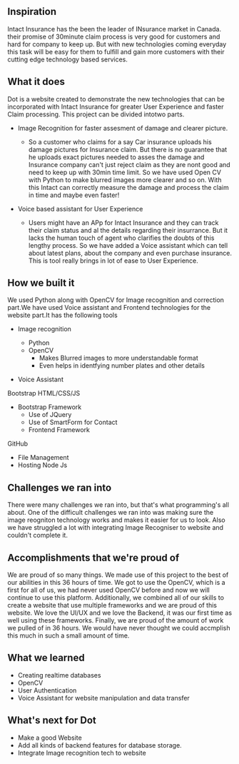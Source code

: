 ## Inspiration
Intact Insurance has the been the leader of INsurance market in Canada. their promise of 30minute claim process is very good for customers and hard for company to keep up. But with new technologies coming everyday this task will be easy for them to fulfill and gain more customers with their cutting edge technology based services.
## What it does
Dot is a website created to demonstrate the new technologies that can be incorporated with Intact Insurance for greater User Experience and faster Claim processing. This project can be divided intotwo parts.
* Image Recognition for faster assesment of damage and clearer picture.
    * So a customer who claims for a say Car insurance uploads his damage pictures for Insurance claim. But there is no guarantee that he uploads exact pictures needed to asses the damage and Insurance company can't just reject claim as they are nont good and need to keep up with 30min time limit. So we have used Open CV with Python to make blurred images more clearer and so on. With this Intact can correctly measure the damage and process the claim in time and maybe even faster!
    
* Voice based assistant for User Experience
    * Users might have an APp for Intact Insurance and they can track their claim status and al the details regarding their insurrance. But it lacks the human touch of agent who clarifies the doubts of this lengthy process. So we have added a Voice assistant which can tell about latest plans, about the company and even purchase insurance. This is tool really brings in lot of ease to User Experience.

## How we built it
We used Python along with OpenCV for Image recognition and correction part.We have used Voice assistant and Frontend technologies for the website part.It has the following tools
* Image recognition
  * Python
  * OpenCV
    * Makes Blurred images to more understandable format
    * Even helps in identfying number plates and other details
  
* Voice Assistant

Bootstrap HTML/CSS/JS
* Bootstrap Framework
  * Use of JQuery
  * Use of SmartForm for Contact
  * Frontend Framework

GitHub
  * File Management
  * Hosting
 Node Js

## Challenges we ran into
There were many challenges we ran into, but that's what programming's all about. One of the difficult challenges we ran into was making sure the image reogniton technology works and makes it easier for us to look. Also we have struggled a lot with integrating Image Recogniser to website and couldn't complete it.

## Accomplishments that we're proud of
We are proud of so many things. We made use of this project to the best of our abilities in this 36 hours of time. We got to use the OpenCV, which is a first for all of us, we had never used OpenCV before and now we will continue to use this platform. Additionally, we combined all of our skills to create a website that use multiple frameworks and we are proud of this website. We love the UI/UX and we love the Backend, it was our first time as well using these frameworks. Finally, we are proud of the amount of work we pulled of in 36 hours. We would have never thought we could accmplish this much in such a small amount of time.

## What we learned
* Creating realtime databases
* OpenCV
* User Authentication
* Voice Assistant for website manipulation and data transfer

## What's next for Dot
* Make a good Website
* Add all kinds of backend features for database storage.
* Integrate Image recognition tech to website
